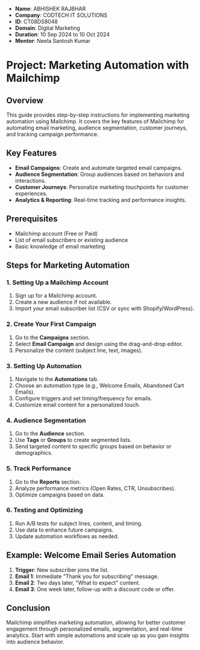 - **Name**: ABHISHEK RAJBHAR
- **Company**: CODTECH IT SOLUTIONS
- **ID**: CT08DS8048
- **Domain**: Digital Marketing
- **Duration**: 10 Sep 2024 to 10 Oct 2024
- **Mentor**: Neela Santosh Kumar

# Project: Marketing Automation with Mailchimp

## Overview
This guide provides step-by-step instructions for implementing marketing automation using Mailchimp. It covers the key features of Mailchimp for automating email marketing, audience segmentation, customer journeys, and tracking campaign performance.

## Key Features
- **Email Campaigns**: Create and automate targeted email campaigns.
- **Audience Segmentation**: Group audiences based on behaviors and interactions.
- **Customer Journeys**: Personalize marketing touchpoints for customer experiences.
- **Analytics & Reporting**: Real-time tracking and performance insights.

## Prerequisites
- Mailchimp account (Free or Paid)
- List of email subscribers or existing audience
- Basic knowledge of email marketing

## Steps for Marketing Automation

### 1. Setting Up a Mailchimp Account
1. Sign up for a Mailchimp account.
2. Create a new audience if not available.
3. Import your email subscriber list (CSV or sync with Shopify/WordPress).

### 2. Create Your First Campaign
1. Go to the **Campaigns** section.
2. Select **Email Campaign** and design using the drag-and-drop editor.
3. Personalize the content (subject line, text, images).

### 3. Setting Up Automation
1. Navigate to the **Automations** tab.
2. Choose an automation type (e.g., Welcome Emails, Abandoned Cart Emails).
3. Configure triggers and set timing/frequency for emails.
4. Customize email content for a personalized touch.

### 4. Audience Segmentation
1. Go to the **Audience** section.
2. Use **Tags** or **Groups** to create segmented lists.
3. Send targeted content to specific groups based on behavior or demographics.

### 5. Track Performance
1. Go to the **Reports** section.
2. Analyze performance metrics (Open Rates, CTR, Unsubscribes).
3. Optimize campaigns based on data.

### 6. Testing and Optimizing
1. Run A/B tests for subject lines, content, and timing.
2. Use data to enhance future campaigns.
3. Update automation workflows as needed.

## Example: Welcome Email Series Automation
1. **Trigger**: New subscriber joins the list.
2. **Email 1**: Immediate "Thank you for subscribing" message.
3. **Email 2**: Two days later, "What to expect" content.
4. **Email 3**: One week later, follow-up with a discount code or offer.

## Conclusion
Mailchimp simplifies marketing automation, allowing for better customer engagement through personalized emails, segmentation, and real-time analytics. Start with simple automations and scale up as you gain insights into audience behavior.

